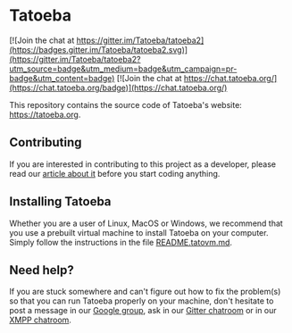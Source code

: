 Tatoeba
=======

[![Join the chat at https://gitter.im/Tatoeba/tatoeba2](https://badges.gitter.im/Tatoeba/tatoeba2.svg)](https://gitter.im/Tatoeba/tatoeba2?utm_source=badge&utm_medium=badge&utm_campaign=pr-badge&utm_content=badge)
[![Join the chat at https://chat.tatoeba.org/](https://chat.tatoeba.org/badge)](https://chat.tatoeba.org/)

This repository contains the source code of Tatoeba's website: 
https://tatoeba.org. 

Contributing
------------

If you are interested in contributing to this project as a developer, please 
read our [article about it][1] before you start coding anything.


Installing Tatoeba
------------------

Whether you are a user of Linux, MacOS or Windows, we recommend that you use a prebuilt
virtual machine to install Tatoeba on your computer. Simply follow the instructions in
the file [README.tatovm.md][2].

Need help?
----------

If you are stuck somewhere and can't figure out how to fix the problem(s) so 
that you can run Tatoeba properly on your machine, don't hesitate to post a 
message in our [Google group][3], ask in our [Gitter chatroom][4] or in our
[XMPP chatroom][5].

[1]: https://github.com/Tatoeba/tatoeba2/wiki/Contributing-as-a-developer
[2]: https://github.com/Tatoeba/tatoeba2/blob/dev/README.tatovm.md
[3]: https://groups.google.com/group/tatoebaproject
[4]: https://gitter.im/Tatoeba/tatoeba2
[5]: https://chat.tatoeba.org/
